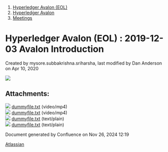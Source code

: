 1. [Hyperledger Avalon (EOL)](index.html)
2. [Hyperledger Avalon](Hyperledger-Avalon_17301509.html)
3. [Meetings](Meetings_17301616.html)

# Hyperledger Avalon (EOL) : 2019-12-03 Avalon Introduction

Created by mysore.subbakrishna.sriharsha, last modified by Dan Anderson on Apr 10, 2020

[![](attachments/thumbnails/17301630/17301634)](attachments/17301630/17301634.txt)

## Attachments:

![](images/icons/bullet_blue.gif) [dummyfile.txt](attachments/17301630/17301799.txt) (video/mp4)  
![](images/icons/bullet_blue.gif) [dummyfile.txt](attachments/17301630/17301800.txt) (video/mp4)  
![](images/icons/bullet_blue.gif) [dummyfile.txt](attachments/17301630/17301634.txt) (text/plain)  
![](images/icons/bullet_blue.gif) [dummyfile.txt](attachments/17301630/17301709.txt) (text/plain)

Document generated by Confluence on Nov 26, 2024 12:19

[Atlassian](http://www.atlassian.com/)

